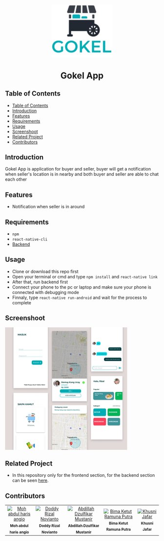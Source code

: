 <div align=center>
<img src="src/images/splash.png" width="200px;" alt="X"/>
    <h1>Gokel App</h1>
</div>

## Table of Contents

- [Table of Contents](#table-of-contents)
- [Introduction](#introduction)
- [Features](#features)
- [Requirements](#requirements)
- [Usage](#usage)
- [Screenshoot](#screenshoot)
- [Related Project](#related-project)
- [Contributors](#contributors)

## Introduction


Gokel App is application for buyer and seller, buyer will get a notification when seller's location is in nearby and both buyer and seller are able to chat each other

## Features

- Notification when seller is in around

## Requirements

- `npm`
- `react-native-cli`
- [Backend]()

## Usage

- Clone or download this repo first
- Open your terminal or cmd and type `npm install` and `react-native link`
- After that, run backend first
- Connect your phone to the pc or laptop and make sure your phone is connected with debugging mode
- Finnaly, type `react-native run-android` and wait for the process to complete

## Screenshoot

<img src="src/images/home.jpeg" width="400px;" alt="X"/>

  
## Related Project
 
* In this repository only for the frontend section, for the backend section can be seen [here]().

## Contributors
<center>
  <table>
    <tr>
      <td align="center">
        <a href="https://github.com/ayiangio">
          <img width="100" src="https://avatars2.githubusercontent.com/u/15377357?s=400&v=4" alt="Moh abdul haris angio"><br/>
          <sub><b>Moh abdul haris angio</b></sub>
        </a>
      </td>
      <td align="center">
        <a href="https://github.com/Drzaln">
          <img width="100" src="https://avatars2.githubusercontent.com/u/33492469?s=400&v=4" alt="Doddy Rizal Novianto"><br/>
          <sub><b>Doddy Rizal Novianto</b></sub>
        </a>
      </td>
      <td align="center">
        <a href="https://github.com/abdillahtop">
          <img width="100" src="https://avatars2.githubusercontent.com/u/50162090?s=400&v=4" alt="Abdillah Dzulfikar Mustanir"><br/>
          <sub><b>Abdillah Dzulfikar Mustanir</b></sub>
        </a>
      </td>
      <td align="center">
        <a href="https://github.com/bimtut">
          <img width="100" src="https://avatars1.githubusercontent.com/u/37969013?s=400&v=4" alt="Bima Ketut Ramuna Putra"><br/>
          <sub><b>Bima Ketut Ramuna Putra</b></sub>
        </a>
      </td>
      <td align="center">
        <a href="https://github.com/Khusnijafar">
          <img width="100" src="https://avatars3.githubusercontent.com/u/44925089?s=460&v=4" alt="Khusni Jafar"><br/>
          <sub><b>Khusni Jafar</b></sub>
        </a>
      </td>
    </tr>
  </table>
</center>
